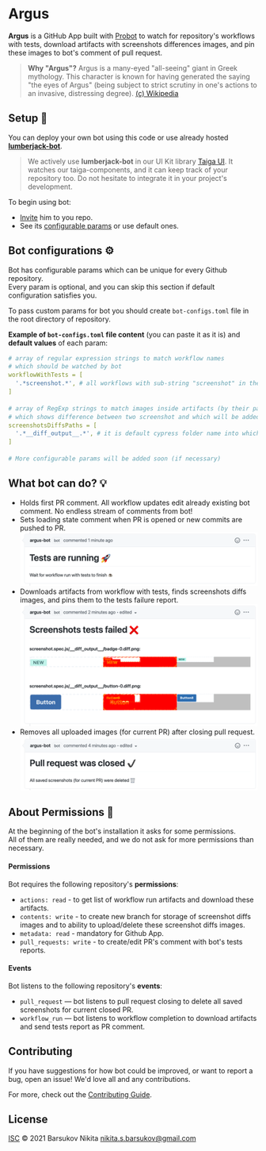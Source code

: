 # Argus
**Argus** is a GitHub App built with [Probot](https://github.com/probot/probot)
to watch for repository's workflows with tests, download artifacts with screenshots differences images,
and pin these images to bot's comment of pull request.

> **Why "Argus"?** Argus is a many-eyed  "all-seeing" giant in Greek mythology.
> This character is known for having generated the saying "the eyes of Argus"
> (being subject to strict scrutiny in one's actions to an invasive, distressing degree).
> [(c) Wikipedia](https://en.wikipedia.org/wiki/Argus_Panoptes)

## Setup :rocket:
You can deploy your own bot using this code
or use already hosted **[lumberjack-bot](https://github.com/apps/lumberjack-bot)**.

>We actively use **lumberjack-bot** in our UI Kit library [Taiga UI](https://github.com/TinkoffCreditSystems/taiga-ui).
It watches our taiga-components, and it can keep track of your repository too.
Do not hesitate to integrate it in your project's development.

To begin using bot:
- [Invite](https://github.com/apps/lumberjack-bot/installations/new) him to you repo.
- See its [configurable params](#bot-configurations-gear) or use default ones.

## Bot configurations :gear:
Bot has configurable params which can be unique for every Github repository.<br>
Every param is optional, and you can skip this section if default configuration satisfies you.

To pass custom params for bot you should create `bot-configs.toml` file in the root directory of repository.

**Example of `bot-configs.toml` file content** (you can paste it as it is) and **default values** of each param:
```yaml
# array of regular expression strings to match workflow names
# which should be watched by bot
workflowWithTests = [
  '.*screenshot.*', # all workflows with sub-string "screenshot" in their names will be watched by bot 
]

# array of RegExp strings to match images inside artifacts (by their path or file name)
# which shows difference between two screenshot and which will be added to bot report comment
screenshotsDiffsPaths = [
  '.*__diff_output__.*', # it is default cypress folder name into which snapshot diffs are put
]

# More configurable params will be added soon (if necessary)
```

## What bot can do? :bulb:
- Holds first PR comment.
  All workflow updates edit already existing bot comment.
  No endless stream of comments from bot!
- Sets loading state comment when PR is opened or new commits are pushed to PR.
  ![loading-demo](.demo/loading.png)
- Downloads artifacts from workflow with tests, finds screenshots diffs images, and pins them to the tests failure report.
  ![error-report-demo](.demo/error-report.png)
- Removes all uploaded images (for current PR) after closing pull request.
  ![closed-pr-demo](.demo/pr-closed.png)

## About Permissions :closed_lock_with_key:
At the beginning of the bot's installation it asks for some permissions.<br>
All of them are really needed, and we do not ask for more permissions than necessary.

#### Permissions
Bot requires the following repository's **permissions**:
- `actions: read` - to get list of workflow run artifacts and download these artifacts.
- `contents: write` - to create new branch for storage of screenshot diffs images
and to ability to upload/delete these screenshot diffs images.
- `metadata: read` - mandatory for Github App.
- `pull_requests: write` - to create/edit PR's comment with bot's tests reports.

#### Events
Bot listens to the following repository's **events**:
- `pull_request` — bot listens to pull request closing to delete all saved screenshots for current closed PR.
- `workflow_run` — bot listens to workflow completion to download artifacts and send tests report as PR comment.

## Contributing
If you have suggestions for how bot could be improved, or want to report a bug, open an issue!
We'd love all and any contributions.

For more, check out the [Contributing Guide](CONTRIBUTING.md).

## License

[ISC](LICENSE) © 2021 Barsukov Nikita <nikita.s.barsukov@gmail.com>

